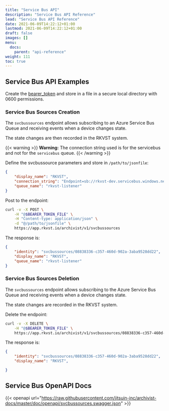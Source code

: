 ```yaml
---
title: "Service Bus API"
description: "Service Bus API Reference"
lead: "Service Bus API Reference"
date: 2021-06-09T14:22:12+01:00
lastmod: 2021-06-09T14:22:12+01:00
draft: false
images: []
menu: 
  docs:
    parent: "api-reference"
weight: 111
toc: true
---
```


## Service Bus API Examples

Create the [bearer_token](../../setup-and-administration/getting-access-tokens-using-client-secret) and store in a file in a secure local directory with 0600 permissions.

### Service Bus Sources Creation

The `svcbussources` endpoint allows subscribing to an Azure Service Bus Queue and receiving events when a device changes state. 

The state changes are then recorded in the RKVST system.

{{< warning >}}
**Warning:** The connection string used is for the servicebus and not for the `servicebus` queue.
{{< /warning >}}

Define the svcbussource parameters and store in `/path/to/jsonfile`:

```json
{
    "display_name": "RKVST",
    "connection_string": "Endpoint=sb://rkvst-dev.servicebus.windows.net/;SharedAccessKeyName=rkvst-listener;SharedAccessKey=xxxxxxxxxxxxxxxxxxxxxxxxxxxxxxxxxxxxxxxxxxxx",
    "queue_name": "rkvst-listener"
}
```

Post to the endpoint:

```bash
curl -v -X POST \
    -H "@$BEARER_TOKEN_FILE" \
    -H "Content-type: application/json" \
    -d "@/path/to/jsonfile" \
    https://app.rkvst.io/archivist/v1/svcbussources
```

The response is:

```json
{
    "identity": "svcbussources/08838336-c357-460d-902a-3aba9528dd22",
    "display_name": "RKVST",
    "queue_name": "rkvst-listener"
}
```

### Service Bus Sources Deletion

The `svcbussources` endpoint allows subscribing to the Azure Service Bus Queue and receiving events when a device changes state. 

The state changes are recorded in the RKVST system.

Delete the endpoint:

```bash
curl -v -X DELETE \
    -H "@$BEARER_TOKEN_FILE" \
    https://app.rkvst.io/archivist/v1/svcbussources/08838336-c357-460d-902a-3aba9528dd22
```

The response is:

```json
{
    "identity": "svcbussources/08838336-c357-460d-902a-3aba9528dd22",
    "display_name": "RKVST",

}
```

## Service Bus OpenAPI Docs

{{< openapi url="https://raw.githubusercontent.com/jitsuin-inc/archivist-docs/master/doc/openapi/svcbussources.swagger.json" >}}